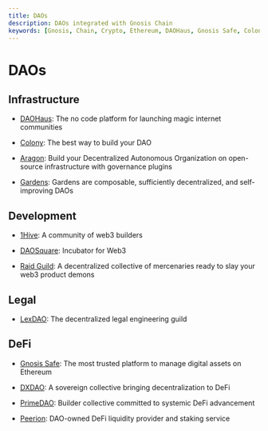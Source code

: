 ```yaml
---
title: DAOs
description: DAOs integrated with Gnosis Chain
keywords: [Gnosis, Chain, Crypto, Ethereum, DAOHaus, Gnosis Safe, Colony, LexDAO, Raid Guild, DAOSquare, Aragon, PrimeDAO, DXDAO, Peerion, Bright DAO, Gardens] 
---
```


# DAOs

## Infrastructure

* [DAOHaus](https://daohaus.club/): The no code platform for launching magic internet communities

* [Colony](https://colony.io): The best way to build your DAO

* [Aragon](https://andao.aragon.org/): Build your Decentralized Autonomous Organization on open-source infrastructure with governance plugins

* [Gardens](https://t.co/cyzuXlywAd): Gardens are composable, sufficiently decentralized, and self-improving DAOs

## Development

* [1Hive](https://1hive.org): A community of web3 builders

* [DAOSquare](https://daosquare.io/): Incubator for Web3

* [Raid Guild](https://www.raidguild.org/): A decentralized collective of mercenaries ready to slay your web3 product demons

## Legal

* [LexDAO](https://www.lexdao.coop/): The decentralized legal engineering guild

## DeFi

* [Gnosis Safe](https://gnosis-safe.io/): The most trusted platform to manage digital assets on Ethereum

* [DXDAO](https://dxdao.eth.limo/): A sovereign collective bringing decentralization to DeFi

* [PrimeDAO](https://www.prime.xyz/): Builder collective committed to systemic DeFi advancement

* [Peerion](https://t.co/OgxRAV6CHB): DAO-owned DeFi liquidity provider and staking service
